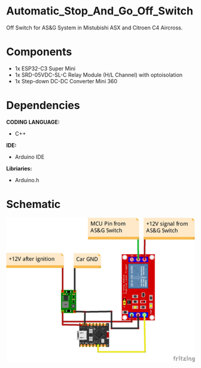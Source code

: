 # Automatic_Stop_And_Go_Off_Switch

Off Switch for AS&amp;G System in Mistubishi ASX and Citroen C4 Aircross.

# Components

- 1x ESP32-C3 Super Mini
- 1x SRD-05VDC-SL-C Relay Module (H/L Channel) with optoisolation 
- 1x Step-down DC-DC Converter Mini 360

 # Dependencies
**CODING LANGUAGE:**
- C++

**IDE:**
- Arduino IDE

**Libriaries:**
- Arduino.h

# Schematic
![screenshot](schematic_bb.jpg)
